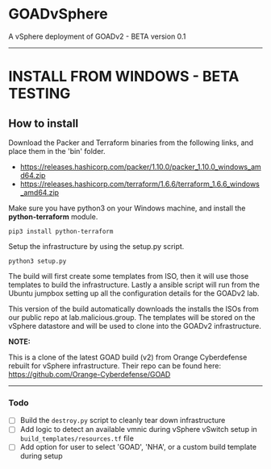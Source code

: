 # GOADvSphere
A vSphere deployment of GOADv2 - BETA version 0.1

---

# INSTALL FROM WINDOWS - BETA TESTING
## How to install
Download the Packer and Terraform binaries from the following links, and place them in the 'bin' folder.

- https://releases.hashicorp.com/packer/1.10.0/packer_1.10.0_windows_amd64.zip
- https://releases.hashicorp.com/terraform/1.6.6/terraform_1.6.6_windows_amd64.zip

Make sure you have python3 on your Windows machine, and install the **python-terraform** module.

```pip3 install python-terraform```

Setup the infrastructure by using the setup.py script.

```python3 setup.py```

The build will first create some templates from ISO, then it will use those templates to build the infrastructure. Lastly a ansible script will run from the Ubuntu jumpbox setting up all the configuration details for the GOADv2 lab.

This version of the build automatically downloads the installs the ISOs from our public repo at lab.malicious.group. The templates will be stored on the vSphere datastore and will be used to clone into the GOADv2 infrastructure.



**NOTE:**

This is a clone of the latest GOAD build (v2) from Orange Cyberdefense rebuilt for vSphere infrastructure. Their repo can be found here: https://github.com/Orange-Cyberdefense/GOAD

---

### Todo

- [ ] Build the ```destroy.py``` script to cleanly tear down infrastructure
- [ ] Add logic to detect an available vmnic during vSphere vSwitch setup in ```build_templates/resources.tf``` file 
- [ ] Add option for user to select 'GOAD', 'NHA', or a custom build template during setup 
